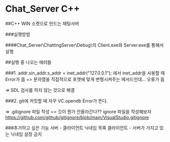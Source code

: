 # Chat_Server C++

##C++ WIN 소켓으로 만드는 채팅서버


###실행방법

####Chat_Server\ChattingServer\Debug\의 Client.exe와 Server.exe를 통해서 실행



















##실행 중 나오는 에러들

###1. addr.sin_addr.s_addr = inet_addr("127.0.0.1");
에서 inet_addr을 사용할 때 Error가 뜸 => 문자열을 직접적으로 포맷에 맞게 변형시켜주는 메서드인데... 오류가 뜸

=> SDL 검사를 하지 않는 것으로 해결

###2. git에 커밋할 때 자꾸 VC.opendb Error가 뜬다.

=> .gitignore 파일 작성
=> 깃이 뭔가 안올라간다?? ignore 파일을 작성해보자
https://github.com/github/gitignore/blob/main/VisualStudio.gitignore



###추가하고 싶은 기능
서버 - 클라이언트 닉네임 목록
클라이언트 - 서버가 가지고 있는 닉네임 설정 금지
